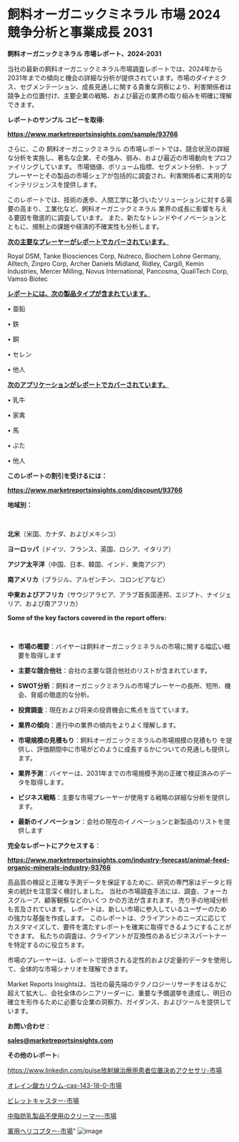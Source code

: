 # 飼料オーガニックミネラル 市場 2024 競争分析と事業成長 2031

<strong>飼料オーガニックミネラル 市場レポート、2024-2031</strong>

当社の最新の飼料オーガニックミネラル市場調査レポートでは、2024年から2031年までの傾向と機会の詳細な分析が提供されています。市場のダイナミクス、セグメンテーション、成長見通しに関する貴重な洞察により、利害関係者は競争上の位置付け、主要企業の戦略、および最近の業界の取り組みを明確に理解できます。



<strong>レポートのサンプル コピーを取得:</strong> <a href=https://www.marketreportsinsights.com/sample/93766>

<strong><u>https://www.marketreportsinsights.com/sample/93766</u></strong></a>

さらに、この 飼料オーガニックミネラル の市場レポートでは、競合状況の詳細な分析を実施し、著名な企業、その強み、弱み、および最近の市場動向をプロファイリングしています。 市場価値、ボリューム指標、セグメント分析、トッププレーヤーとその製品の市場シェアが包括的に調査され、利害関係者に実用的なインテリジェンスを提供します。

このレポートでは、技術の進歩、人間工学に基づいたソリューションに対する需要の高まり、工業化など、飼料オーガニックミネラル 業界の成長に影響を与える要因を徹底的に調査しています。 また、新たなトレンドやイノベーションとともに、規制上の課題や経済的不確実性も分析します。



<strong><u>次の主要なプレーヤーがレポートでカバーされています。</u></strong>

Royal DSM, Tanke Biosciences Corp, Nutreco, Biochem Lohne Germany, Alltech, Zinpro Corp, Archer Daniels Midland, Ridley, Cargill, Kemin Industries, Mercer Milling, Novus International, Pancosma, QualiTech Corp, Vamso Biotec



<strong><u><b>レポートには、次の製品タイプが含まれています。</b></u></strong>

• 亜鉛

• 鉄

• 銅

• セレン

• 他人



<strong><u><b>次のアプリケーションがレポートでカバーされています。</b></u></strong>

• 乳牛

• 家禽

• 馬

• ぶた

• 他人



<strong><b>このレポートの割引を受けるには：</b></strong>

<a href=https://www.marketreportsinsights.com/discount/93766>

<strong><u>https://www.marketreportsinsights.com/discount/93766</u></strong></a>



<strong>地域別：</strong>

<strong> </strong>



<strong>北米</strong>（米国、カナダ、およびメキシコ）



<strong>ヨーロッパ</strong>（ドイツ、フランス、英国、ロシア、イタリア）



<strong>アジア太平洋</strong>（中国、日本、韓国、インド、東南アジア）



<strong>南アメリカ</strong>（ブラジル、アルゼンチン、コロンビアなど）



<strong>中東およびアフリカ</strong>（サウジアラビア、アラブ首長国連邦、エジプト、ナイジェリア、および南アフリカ）



<strong>Some of the key factors covered in the report offers:</strong>

<strong> </strong>
<ul>
  <li>

<strong>市場の概要</strong>：バイヤーは飼料オーガニックミネラルの市場に関する幅広い概要を取得します</li>
  <li>

<strong>主要な競合他社</strong>：会社の主要な競合他社のリストが含まれています。</li>
  <li>

<strong>SWOT分析</strong>：飼料オーガニックミネラルの市場プレーヤーの長所、短所、機会、脅威の徹底的な分析。</li>
  <li>

<strong>投資調査</strong>：現在および将来の投資機会に焦点を当てています。</li>
  <li>

<strong>業界の傾向</strong>：進行中の業界の傾向をよりよく理解します。</li>
  <li>

<strong>市場規模の見積もり</strong>：飼料オーガニックミネラルの市場規模の見積もり を提供し、評価期間中に市場がどのように成長するかについての見通しも提供します。</li>
  <li>

<strong>業界予測</strong>：バイヤーは、2031年までの市場規模予測の正確で検証済みのデータを取得します。</li>
  <li>

<strong>ビジネス戦略</strong>：主要な市場プレーヤーが使用する戦略の詳細な分析を提供します。</li>
  <li>

<strong>最新のイノベーション</strong>：会社の現在のイノベーションと新製品のリストを提供します</li>
</ul>


<strong>完全なレポートにアクセスする</strong>：

<a href=https://www.marketreportsinsights.com/industry-forecast/animal-feed-organic-minerals-industry-93766>

<strong><u>https://www.marketreportsinsights.com/industry-forecast/animal-feed-organic-minerals-industry-93766</u></strong></a>

高品質の検証と正確な予測データを保証するために、研究の専門家はデータと将来の統計を注意深く検討しました。 当社の市場調査手法には、調査、フォーカスグループ、顧客観察などのいくつ かの方法が含まれます。 売り手の地域分析も言及されています。 レポートは、新しい市場に参入しているユーザーのための強力な基盤を作成します。 このレポートは、クライアントのニーズに応じてカスタマイズして、要件を満たすレポートを確実に取得できるようにすることができます。 私たちの調査は、クライアントが互換性のあるビジネスパートナーを特定するのに役立ちます。

市場のプレーヤーは、レポートで提供される定性的および定量的データを使用して、全体的な市場シナリオを理解できます。

Market Reports Insightsは、当社の最先端のテクノロジーリサーチをはるかに超えて拡大し、会社全体のシニアリーダーに、重要な予備選挙を達成し、明日の確立を形作るために必要な企業の洞察力、ガイダンス、およびツールを提供しています。



<strong><b>お問い合わせ</b></strong>：

<a href=mailto:sales@marketreportsinsights.com>

<strong><u>sales@marketreportsinsights.com</u></strong></a>



<strong>その他のレポート:</strong>

<a href=https://www.linkedin.com/pulse放射線治療用患者位置決めアクセサリ-市場-2023-推進要因と成長機会-erldf/>https://www.linkedin.com/pulse放射線治療用患者位置決めアクセサリ-市場</a>

<a href=https://www.linkedin.com/pulse/オレイン酸カリウム-cas-143-18-0-市場-2023-推進要因と成長機会-1inif/>オレイン酸カリウム-cas-143-18-0-市場</a>

<a href=https://www.linkedin.com/pulse/ビレットキャスター-市場-2023-競争分析と事業成長-2030-data-dive-discoveries-24-analysis-slj4f/>ビレットキャスター-市場</a>

<a href=https://www.linkedin.com/pulse/中脂肪乳製品不使用のクリーマー-市場-2023-swot-分析と成長率-2030-pr-news-hub-hb7vf/>中脂肪乳製品不使用のクリーマー-市場</a>

<a href=https://www.linkedin.com/pulse/軍用ヘリコプター-市場-2023-swot-分析と最新イノベーション-2030-o9ubf/>軍用ヘリコプター-市場</a>"
![image](https://github.com/gayatriri2/Market-Trends/assets/166717496/bdeec255-bef7-4f4e-ad79-21fcf7fd732f)
